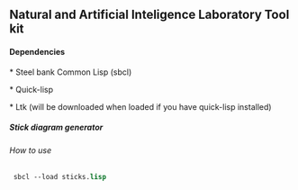 <h2> Natural and Artificial Inteligence Laboratory Tool kit </h2> 


<h4> Dependencies </h4>
    <p> * Steel bank Common Lisp (sbcl)
    <p> * Quick-lisp
    <p> * Ltk (will be downloaded when loaded if you have quick-lisp installed)
     


<h5> Stick diagram generator </h5>
<h6> How to use </h6>

```lisp
 sbcl --load sticks.lisp

```

